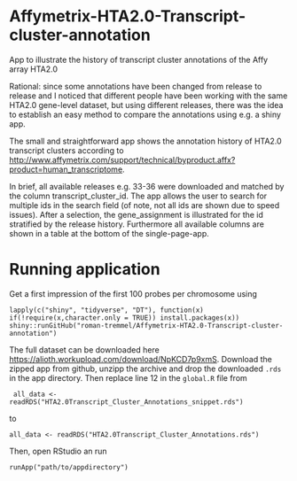 # Affymetrix-HTA2.0-Transcript-cluster-annotation
App to illustrate the history of transcript cluster annotations of the Affy array HTA2.0

Rational: since some annotations have been changed from release to release and I noticed that different people have been working with the same HTA2.0 gene-level dataset, but using different releases, there 
 was the idea to establish an easy method to compare the annotations using e.g. a shiny app.

The small and straightforward app shows the annotation history of HTA2.0 transcript clusters according to http://www.affymetrix.com/support/technical/byproduct.affx?product=human_transcriptome.

In brief, all available releases e.g. 33-36 were downloaded and matched by the column transcript_cluster_id. The app allows the user to search for multiple ids in the search field (of note, not all ids are shown due to speed issues). After a selection, the gene_assignment is illustrated for the id stratified by the release history. Furthermore all available columns are shown in a table at the bottom of the single-page-app.

# Running application

Get a first impression of the first 100 probes per chromosome using 

    lapply(c("shiny", "tidyverse", "DT"), function(x) if(!require(x,character.only = TRUE)) install.packages(x))
    shiny::runGitHub("roman-tremmel/Affymetrix-HTA2.0-Transcript-cluster-annotation")

The full dataset can be downloaded here https://alioth.workupload.com/download/NpKCD7p9xmS. Download the zipped app from github, unzipp the archive and drop the downloaded `.rds` in the app directory. Then replace line 12 in the `global.R` file from  

     all_data <- readRDS("HTA2.0Transcript_Cluster_Annotations_snippet.rds")

to 

    all_data <- readRDS("HTA2.0Transcript_Cluster_Annotations.rds")

Then, open RStudio an run 

    runApp("path/to/appdirectory")
